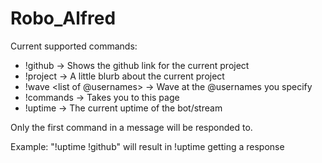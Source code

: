# Robo_Alfred

Current supported commands:
  - !github   -> Shows the github link for the current project
  - !project  -> A little blurb about the current project
  - !wave <list of @usernames> -> Wave at the @usernames you specify
  - !commands     -> Takes you to this page
  - !uptime   -> The current uptime of the bot/stream

Only the first command in a message will be responded to.

Example: "!uptime !github" will result in !uptime getting a response
